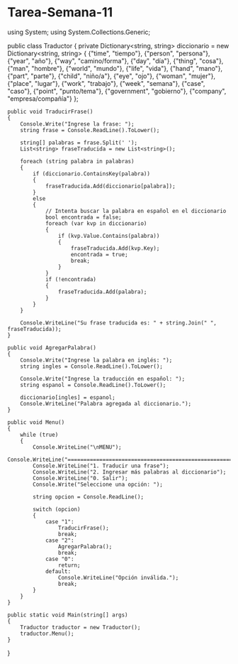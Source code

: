 # Tarea-Semana-11
using System;
using System.Collections.Generic;

public class Traductor
{
    private Dictionary<string, string> diccionario = new Dictionary<string, string>
    {
        {"time", "tiempo"},
        {"person", "persona"},
        {"year", "año"},
        {"way", "camino/forma"},
        {"day", "día"},
        {"thing", "cosa"},
        {"man", "hombre"},
        {"world", "mundo"},
        {"life", "vida"},
        {"hand", "mano"},
        {"part", "parte"},
        {"child", "niño/a"},
        {"eye", "ojo"},
        {"woman", "mujer"},
        {"place", "lugar"},
        {"work", "trabajo"},
        {"week", "semana"},
        {"case", "caso"},
        {"point", "punto/tema"},
        {"government", "gobierno"},
        {"company", "empresa/compañía"}
    };

    public void TraducirFrase()
    {
        Console.Write("Ingrese la frase: ");
        string frase = Console.ReadLine().ToLower();

        string[] palabras = frase.Split(' ');
        List<string> fraseTraducida = new List<string>();

        foreach (string palabra in palabras)
        {
            if (diccionario.ContainsKey(palabra))
            {
                fraseTraducida.Add(diccionario[palabra]);
            }
            else
            {
                // Intenta buscar la palabra en español en el diccionario
                bool encontrada = false;
                foreach (var kvp in diccionario)
                {
                    if (kvp.Value.Contains(palabra))
                    {
                        fraseTraducida.Add(kvp.Key);
                        encontrada = true;
                        break;
                    }
                }
                if (!encontrada)
                {
                    fraseTraducida.Add(palabra);
                }
            }
        }

        Console.WriteLine("Su frase traducida es: " + string.Join(" ", fraseTraducida));
    }

    public void AgregarPalabra()
    {
        Console.Write("Ingrese la palabra en inglés: ");
        string ingles = Console.ReadLine().ToLower();

        Console.Write("Ingrese la traducción en español: ");
        string espanol = Console.ReadLine().ToLower();

        diccionario[ingles] = espanol;
        Console.WriteLine("Palabra agregada al diccionario.");
    }

    public void Menu()
    {
        while (true)
        {
            Console.WriteLine("\nMENU");
            Console.WriteLine("=======================================================");
            Console.WriteLine("1. Traducir una frase");
            Console.WriteLine("2. Ingresar más palabras al diccionario");
            Console.WriteLine("0. Salir");
            Console.Write("Seleccione una opción: ");

            string opcion = Console.ReadLine();

            switch (opcion)
            {
                case "1":
                    TraducirFrase();
                    break;
                case "2":
                    AgregarPalabra();
                    break;
                case "0":
                    return;
                default:
                    Console.WriteLine("Opción inválida.");
                    break;
            }
        }
    }

    public static void Main(string[] args)
    {
        Traductor traductor = new Traductor();
        traductor.Menu();
    }
}
